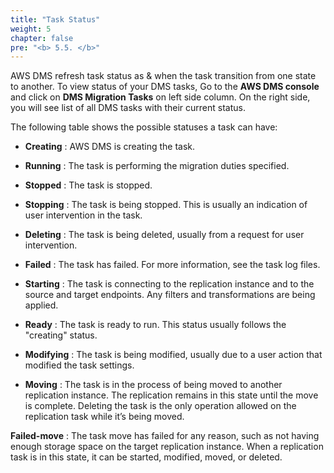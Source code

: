 ```yaml
---
title: "Task Status"
weight: 5
chapter: false
pre: "<b> 5.5. </b>"
---
```


AWS DMS refresh task status as & when the task transition from one state to another. To view status of your DMS tasks, Go to the **AWS DMS console** and click on **DMS Migration Tasks** on left side column. On the right side, you will see list of all DMS tasks with their current status.

The following table shows the possible statuses a task can have:

- **Creating** : AWS DMS is creating the task.

- **Running** : The task is performing the migration duties specified.

- **Stopped** : The task is stopped.

- **Stopping** : The task is being stopped. This is usually an indication of user intervention in the task.

- **Deleting** : The task is being deleted, usually from a request for user intervention.

- **Failed** : The task has failed. For more information, see the task log files.

- **Starting** : The task is connecting to the replication instance and to the source and target endpoints. Any filters and transformations are being applied.

- **Ready** : The task is ready to run. This status usually follows the "creating" status.

- **Modifying** : The task is being modified, usually due to a user action that modified the task settings.

- **Moving** : The task is in the process of being moved to another replication instance. The replication remains in this state until the move is complete. Deleting the task is the only operation allowed on the replication task while it’s being moved.

**Failed-move** : The task move has failed for any reason, such as not having enough storage space on the target replication instance. When a replication task is in this state, it can be started, modified, moved, or deleted.